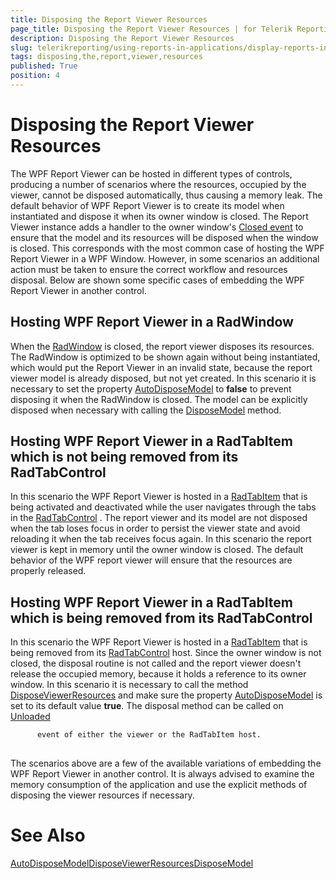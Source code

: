 ```yaml
---
title: Disposing the Report Viewer Resources
page_title: Disposing the Report Viewer Resources | for Telerik Reporting Documentation
description: Disposing the Report Viewer Resources
slug: telerikreporting/using-reports-in-applications/display-reports-in-applications/wpf-application/disposing-the-report-viewer-resources
tags: disposing,the,report,viewer,resources
published: True
position: 4
---
```


# Disposing the Report Viewer Resources



The WPF Report Viewer can be hosted in different types of controls, producing a number of scenarios where the resources, occupied by the viewer, 
        cannot be disposed automatically, thus causing a memory leak.
        The default behavior of WPF Report Viewer is to create its model when instantiated and dispose it when its owner window is closed.
        The Report Viewer instance adds a handler to the owner window's
        [Closed event](https://docs.microsoft.com/en-us/dotnet/api/system.windows.window.closed?view=netframework-4.0)
        to ensure that the model and its resources will be disposed when the window is closed.
        This corresponds with the most common case of hosting the WPF Report Viewer in a WPF Window.
        However, in some scenarios an additional action must be taken to ensure the correct workflow and resources disposal.
        Below are shown some specific cases of embedding the WPF Report Viewer in another control.
      

## Hosting WPF Report Viewer in a RadWindow

When the
          [RadWindow](https://docs.telerik.com/devtools/wpf/controls/radwindow/overview)
          is closed, the report viewer disposes its resources. The RadWindow is optimized to be shown again without being instantiated,
          which would put the Report Viewer in an invalid state, because the report viewer model is already disposed, but not yet created.
          In this scenario it is necessary to set the property [AutoDisposeModel](/reporting/api/Telerik.ReportViewer.Wpf.ReportViewer#collapsible-Telerik_ReportViewer_Wpf_ReportViewer_AutoDisposeModel) to __false__ to prevent disposing it when the RadWindow is closed.
          The model can be explicitly disposed when necessary with calling the [DisposeModel](/reporting/api/Telerik.ReportViewer.Wpf.ReportViewer#collapsible-Telerik_ReportViewer_Wpf_ReportViewer_DisposeModel) method.
        

## Hosting WPF Report Viewer in a RadTabItem which is not being removed from its RadTabControl

In this scenario the WPF Report Viewer is hosted in a
          [RadTabItem](https://docs.telerik.com/devtools/wpf/api/telerik.windows.controls.radtabitem)
          that is being activated and deactivated while the user navigates through the tabs in the
          [RadTabControl](https://docs.telerik.com/devtools/wpf/controls/radtabcontrol/overview2)
          . The report viewer and its model are not disposed when the tab loses focus in order to persist the viewer state and avoid reloading it when the tab receives focus again.
          In this scenario the report viewer is kept in memory until the owner window is closed. The default behavior of the WPF report viewer will ensure that the resources are properly released.
        

## Hosting WPF Report Viewer in a RadTabItem which is being removed from its RadTabControl

In this scenario the WPF Report Viewer is hosted in a
          [RadTabItem](https://docs.telerik.com/devtools/wpf/api/telerik.windows.controls.radtabitem)
          that is being removed from its
          [RadTabControl](https://docs.telerik.com/devtools/wpf/controls/radtabcontrol/overview2)
          host.
          Since the owner window is not closed, the disposal routine is not called and the report viewer doesn't release the occupied memory, because it holds a reference to its owner window.
          In this scenario it is necessary to call the method [DisposeViewerResources](/reporting/api/Telerik.ReportViewer.Wpf.ReportViewer#collapsible-Telerik_ReportViewer_Wpf_ReportViewer_DisposeViewerResources) and make sure
          the property [AutoDisposeModel](/reporting/api/Telerik.ReportViewer.Wpf.ReportViewer#collapsible-Telerik_ReportViewer_Wpf_ReportViewer_AutoDisposeModel) is set to its default value __true__.
          The disposal method can be called on
          [Unloaded](https://docs.microsoft.com/en-us/dotnet/api/system.windows.frameworkelement.unloaded)

          event of either the viewer or the RadTabItem host.
        

## 

The scenarios above are a few of the available variations of embedding the WPF Report Viewer in another control. 
          It is always advised to examine the memory consumption of the application and use the explicit methods of disposing the viewer resources if necessary.
        

# See Also
[AutoDisposeModel](/reporting/api/Telerik.ReportViewer.Wpf.ReportViewer#collapsible-Telerik_ReportViewer_Wpf_ReportViewer_AutoDisposeModel)[DisposeViewerResources](/reporting/api/Telerik.ReportViewer.Wpf.ReportViewer#collapsible-Telerik_ReportViewer_Wpf_ReportViewer_DisposeViewerResources)[DisposeModel](/reporting/api/Telerik.ReportViewer.Wpf.ReportViewer#collapsible-Telerik_ReportViewer_Wpf_ReportViewer_DisposeModel)
